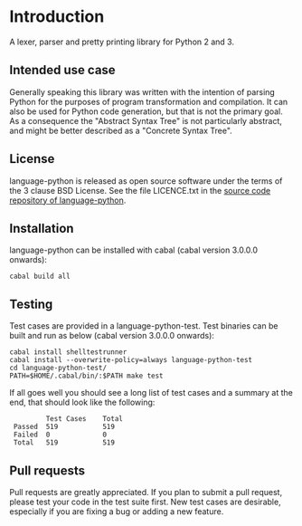 Introduction
============

A lexer, parser and pretty printing library for Python 2 and 3.

Intended use case
-----------------

Generally speaking this library was written with the intention of parsing Python for the purposes of program transformation and compilation. It can also be used for Python code generation, but that is not the primary goal. As a consequence the "Abstract Syntax Tree" is not particularly abstract, and might be better described as a "Concrete Syntax Tree". 

License
-------

language-python is released as open source software under the terms of the 3 clause BSD License. See the file LICENCE.txt in the [source code repository of language-python](https://github.com/bjpop/language-python).

Installation
------------

language-python can be installed with cabal (cabal version 3.0.0.0 onwards):

```
cabal build all
```

Testing
-------

Test cases are provided in a language-python-test. Test binaries can be built and run as below (cabal version 3.0.0.0 onwards):

```
cabal install shelltestrunner
cabal install --overwrite-policy=always language-python-test
cd language-python-test/
PATH=$HOME/.cabal/bin/:$PATH make test
```

If all goes well you should see a long list of test cases and a summary at the end, that should look like the following:
```
         Test Cases    Total        
 Passed  519           519          
 Failed  0             0            
 Total   519           519  
```

Pull requests
-------------

Pull requests are greatly appreciated. If you plan to submit a pull request, please test your code in the test suite first. New test cases are desirable, especially if you are fixing a bug or adding a new feature.
